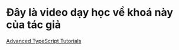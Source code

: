 # Đây là video dạy học về khoá này của tác giả

[Advanced TypeScript Tutorials](https://bom.so/ejeIre)
